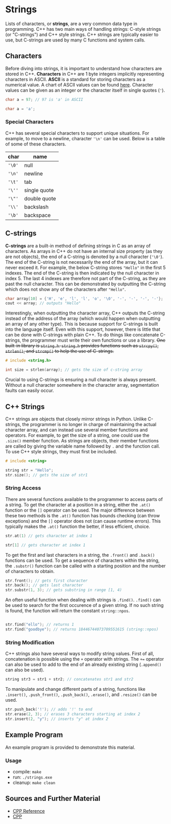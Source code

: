 # Strings

Lists of characters, or **strings**, are a very common data type in programming. C++ has two main ways of handling strings: C-style strings (or "C-strings") and C++ style strings. C++ strings are typically easier to use, but C-strings are used by many C functions and system calls. 

## Characters

Before diving into strings, it is important to understand how characters are stored in C++. **Characters** in C++ are 1 byte integers implicitly representing characters in ASCII. **ASCII** is a standard for storing characters as a numerical value. A chart of ASCII values can be found [here](https://en.cppreference.com/w/cpp/language/ascii). Character values can be given as an integer or the character itself in single quotes (`'`).

```C++
char a = 97; // 97 is 'a' in ASCII
```

```C++
char a = 'a';
```

### Special Characters

C++ has several special characters to support unique situations. For example, to move to a newline, character `'\n'` can be used. Below is a table of some of these characters.

| char   | name         |
| ------ | ------------ |
| `'\0'` | null         |
| `'\n'` | newline      |
| `'\t'` | tab          |
| `'\''` | single quote |
| `'\"'` | double quote |
| `'\\'` | backslash    |
| `'\b'` | backspace    |

## C-strings

**C-strings** are a built-in method of defining strings in C as an array of characters. As arrays in C++ do not have an internal size property (as they are not objects), the end of a C-string is denoted by a null character (`'\0'`). The end of the C-string is not necessarily the end of the array, but it can never exceed it. For example, the below C-string stores `"Hello"` in the first 5 indexes. The end of the C-string is then indicated by the null character in index 5. The last 4 indexes are therefore not part of the C-string, as they are past the null character. This can be demonstrated by outputting the C-string which does not show any of the characters after `"Hello"`.

```C++
char array[10] = {'H', 'e', 'l', 'l', 'o', '\0', '-', '-', '-', '-'};
cout << array; // outputs "Hello"
```

Interestingly, when outputting the character array, C++ outputs the C-string instead of the address of the array (which would happen when outputting an array of any other type). This is because support for C-strings is built into the language itself. Even with this support, however, there is little that can be done with C-strings with plain C++. To do things like concatenate C-strings, the programmer must write their own functions or use a library. ~~One built-in library is `string.h`. `string.h` provides functions such as `strcpy()`, `strlen()`, and `strcmp()` to help the use of C-strings.~~

```C++
# include <string.h>
```

```C++
int size = strlen(array); // gets the size of c-string array
```

Crucial to using C-strings is ensuring a null character is always present. Without a null character somewhere in the character array, segmentation faults can easily occur.

## C++ Strings

C++ strings are objects that closely mirror strings in Python. Unlike C-strings, the programmer is no longer in charge of maintaining the actual character array, and can instead use several member functions and operators. For example, to get the size of a string, one could use the `.size()` member function. As strings are objects, their member functions are called by giving the variable name followed by `.` and the function call. To use C++ style strings, they must first be included.

```C++
# include <string>
```

```C++
string str = "Hello";
str.size(); // gets the size of str1
```

### String Access

There are several functions available to the programmer to access parts of a string. To get the character at a position in a string, either the `.at()` function or the `[]` operator can be used. The major difference between these two methods is the `.at()` function has bounds checking (can throw exceptions) and the `[]` operator does not (can cause runtime errors). This typically makes the `.at()` function the better, if less efficient, choice.

```C++
str.at(1) // gets character at index 1
```

```C++
str[1] // gets character at index 1
```

To get the first and last characters in a string, the `.front()` and `.back()` functions can be used. To get a sequence of characters within the string, the `.substr()` function can be called with a starting position and the number of characters to obtain.

```C++
str.front(); // gets first character
str.back(); // gets last character
str.substr(1, 3); // gets substring in range [1, 4)
```

An often useful function when dealing with strings is `.find()`. `.find()` can be used to search for the first occurence of a given string. If no such string is found, the function will return the constant `string::npos`.

```C++

str.find("ello"); // returns 1
str.find("goodbye"); // returns 18446744073709551615 (string::npos)
```

### String Modification

C++ strings also have several ways to modify string values. First of all, concatenation is possible using the `+` operator with strings. The `+=` operator can also be used to add to the end of an already existing string (`.append()` can also be used).

```C++
string str3 = str1 + str2; // concatenates str1 and str2
```

To manipulate and change different parts of a string, functions like `.insert()`, `.push_front()`, `.push_back()`, `.erase()`, and `.resize()` can be used.

```C++
str.push_back('!'); // adds '!' to end
str.erase(2, 3); // erases 3 characters starting at index 2
str.insert(2, "y"); // inserts "y" at index 2
```

## Example Program

An example program is provided to demonstrate this material.

### Usage
- compile: `make`
- run: `./strings.exe`
- cleanup: `make clean`

## Sources and Further Material

- [CPP Reference](https://en.cppreference.com/w/cpp/io)
- [CPP](https://cplusplus.com/reference/iolibrary/)
